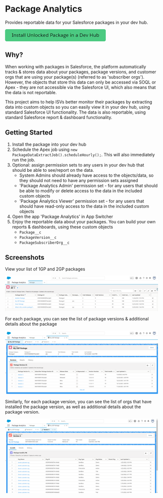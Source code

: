 # Package Analytics

Provides reportable data for your Salesforce packages in your dev hub.

[![Install Unlocked Package in a Dev Hub](./images/btn-install-unlocked-package-production.png)](https://login.salesforce.com/packaging/installPackage.apexp?p0=04t4x000000FEjFAAW)

## Why?

When working with packages in Salesforce, the platform automatically tracks & stores data about your packages, package versions, and customer orgs that are using your package(s) (referred to as 'subscriber orgs'). However, the objects that store this data can only be accessed via SOQL or Apex - they are not accessible via the Salesforce UI, which also means that the data is not reportable.

This project aims to help ISVs better monitor their packages by extracting data into custom objects so you can easily view it in your dev hub, using standard Salesforce UI functionality. The data is also reportable, using standard Salesforce report & dashboard functionality.

## Getting Started

1. Install the package into your dev hub
2. Schedule the Apex job using `new PackageDataExtractJob().scheduleHourly();`. This will also immediately run the job.
3. Optional: assign permission sets to any users in your dev hub that should be able to see/report on the data.
   - System Admins should already have access to the objects/data, so they should not need to have any permission sets assigned
   - 'Package Analytics Admin' permission set - for any users that should be able to modify or delete access to the data in the included custom objects
   - 'Package Analytics Viewer' permission set - for any users that should have read-only access to the data in the included custom objects
4. Open the app 'Package Analytics' in App Switcher
5. Enjoy the reportable data about your packages. You can build your own reports & dashboards, using these custom objects
   - `Package__c`
   - `PackageVersion__c`
   - `PackageSubscriberOrg__c`

## Screenshots

View your list of 1GP and 2GP packages

![Packages list view](/images/packages-tab.png)

For each package, you can see the list of package versions & additional details about the package

![Package detail page](/images/package-detail-page.png)

Similarly, for each package version, you can see the list of orgs that have installed the package version, as well as additional details about the package version.

![Package Version detail page](/images/package-version-detail-page.png)
